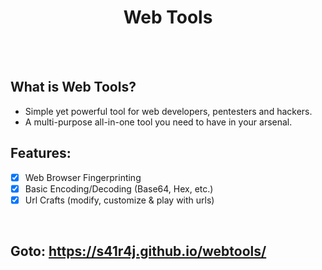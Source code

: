 <h1 align='center'>Web Tools</h1>

<br><br>

## What is Web Tools?
- Simple yet powerful tool for web developers, pentesters and hackers.
- A multi-purpose all-in-one tool you need to have in your arsenal.

## Features:
- [x] Web Browser Fingerprinting
- [x] Basic Encoding/Decoding (Base64, Hex, etc.)
- [x] Url Crafts (modify, customize & play with urls)

<br>

## Goto: https://s41r4j.github.io/webtools/
